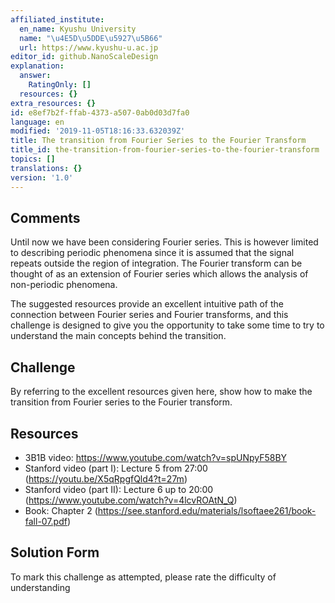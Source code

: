 ```yaml
---
affiliated_institute:
  en_name: Kyushu University
  name: "\u4E5D\u5DDE\u5927\u5B66"
  url: https://www.kyushu-u.ac.jp
editor_id: github.NanoScaleDesign
explanation:
  answer:
    RatingOnly: []
  resources: {}
extra_resources: {}
id: e8ef7b2f-ffab-4373-a507-0ab0d03d7fa0
language: en
modified: '2019-11-05T18:16:33.632039Z'
title: The transition from Fourier Series to the Fourier Transform
title_id: the-transition-from-fourier-series-to-the-fourier-transform
topics: []
translations: {}
version: '1.0'
---
```


## Comments
Until now we have been considering Fourier series. This is however limited to describing periodic phenomena since it is assumed that the signal repeats outside the region of integration. The Fourier transform can be thought of as an extension of Fourier series which allows the analysis of non-periodic phenomena.

The suggested resources provide an excellent intuitive path of the connection between Fourier series and Fourier transforms, and this challenge is designed to give you the opportunity to take some time to try to understand the main concepts behind the transition.

## Challenge
By referring to the excellent resources given here, show how to make the transition from Fourier series to the Fourier transform.


## Resources
- 3B1B video: https://www.youtube.com/watch?v=spUNpyF58BY
- Stanford video (part I): Lecture 5 from 27:00 (https://youtu.be/X5qRpgfQld4?t=27m)
- Stanford video (part II): Lecture 6 up to 20:00 (https://www.youtube.com/watch?v=4lcvROAtN_Q)
- Book: Chapter 2 (https://see.stanford.edu/materials/lsoftaee261/book-fall-07.pdf)


## Solution Form
To mark this challenge as attempted, please rate the difficulty of understanding
